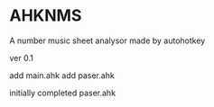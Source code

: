 # AHKNMS
A number music sheet analysor made by autohotkey

ver 0.1

add main.ahk
add paser.ahk

initially completed paser.ahk
